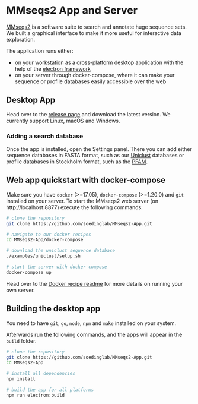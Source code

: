 # MMseqs2 App and Server

[MMseqs2](https://github.com/soedinglab/MMseqs2) is a software suite to search and annotate huge sequence sets. We built a graphical interface to make it more useful for interactive data exploration.

The application runs either:
* on your workstation as a cross-platform desktop application with the help of the [electron framework](https://github.com/electron/electron)
* on your server through docker-compose, where it can make your sequence or profile databases easily accessible over the web

## Desktop App

Head over to the [release page](https://github.com/soedinglab/MMseqs2-App/releases) and download the latest version. We currently support Linux, macOS and Windows.

### Adding a search database
Once the app is installed, open the Settings panel. There you can add either sequence databases in FASTA format, such as our [Uniclust](https://uniclust.mmseqs.com/) databases or profile databases in Stockholm format, such as the [PFAM](ftp://ftp.ebi.ac.uk/pub/databases/Pfam/current_release/Pfam-A.full.gz).

## Web app quickstart with docker-compose

Make sure you have `docker` (>=17.05), `docker-compose` (>=1.20.0) and `git` installed on your server.
To start the MMseqs2 web server (on http://localhost:8877) execute the following commands:

``` bash
# clone the repository
git clone https://github.com/soedinglab/MMseqs2-App.git

# navigate to our docker recipes
cd MMseqs2-App/docker-compose

# download the uniclust sequence database
./examples/uniclust/setup.sh

# start the server with docker-compose 
docker-compose up
```

Head over to the [Docker recipe readme](https://github.com/soedinglab/MMseqs2-App/blob/master/docker-compose/README.md) for more details on running your own server.

## Building the desktop app

You need to have `git`, `go`, `node`, `npm` and `make` installed on your system.

Afterwards run the following commands, and the apps will appear in the `build` folder.

``` bash
# clone the repository
git clone https://github.com/soedinglab/MMseqs2-App.git
cd MMseqs2-App

# install all dependencies
npm install

# build the app for all platforms
npm run electron:build
```

